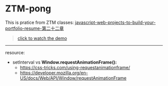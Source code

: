 # ZTM-pong
This is pratice from ZTM classes: [javascript-web-projects-to-build-your-portfolio-resume-第二十二章](https://www.udemy.com/course/javascript-web-projects-to-build-your-portfolio-resume/?couponCode=ACCAGE0923)
> [click to watch the demo](https://joeban0608.github.io/ZTM-pong/)
---
resource:
- setInterval vs **Window.requestAnimationFrame():**
    - https://css-tricks.com/using-requestanimationframe/
    - https://developer.mozilla.org/en-US/docs/Web/API/Window/requestAnimationFrame
